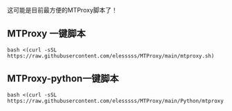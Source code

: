 这可能是目前最方便的MTProxy脚本了！

## MTProxy 一键脚本
```
bash <(curl -sSL https://raw.githubusercontent.com/elesssss/MTProxy/main/mtproxy.sh)
```
## MTProxy-python一键脚本
```
bash <(curl -sSL https://raw.githubusercontent.com/elesssss/MTProxy/main/Python/mtproxy.sh)
```
